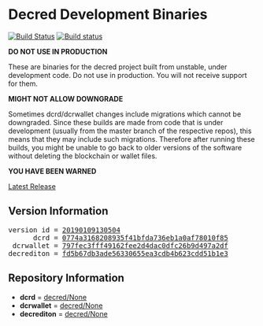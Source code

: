 
# Decred Development Binaries

[![Build Status](https://travis-ci.org/matheusd/decred-weekly-builds.svg?branch=v20190109130504)](https://travis-ci.org/matheusd/decred-weekly-builds) [![Build status](https://ci.appveyor.com/api/projects/status/hncgrnv0xuqb6s3c/branch/master?svg=true)](https://ci.appveyor.com/project/matheusd/decred-weekly-builds/branch/master)


**DO NOT USE IN PRODUCTION**

These are binaries for the decred project built from unstable, under development
code. Do not use in production. You will not receive support for them.

**MIGHT NOT ALLOW DOWNGRADE**

Sometimes dcrd/dcrwallet changes include migrations which cannot be downgraded.
Since these builds are made from code that is under development (usually from
the master branch of the respective repos), this means that they may include such
migrations. Therefore after running these builds, you might be unable to go back
to older versions of the software without deleting the blockchain or wallet
files.

**YOU HAVE BEEN WARNED**

[Latest Release](https://github.com/matheusd/decred-weekly-builds/releases/latest)

## Version Information

<pre>
version id = <a href="https://github.com/matheusd/decred-weekly-builds/releases/tag/v20190109130504">20190109130504</a>
      dcrd = <a href="https://github.com/decred/dcrd/commits/0774a3168208935f41bfda736eb1a0af78010f85">0774a3168208935f41bfda736eb1a0af78010f85</a>
 dcrwallet = <a href="https://github.com/decred/dcrwallet/commits/797fec3fff49162fee2d4dac0dfc26b9d497a2df">797fec3fff49162fee2d4dac0dfc26b9d497a2df</a>
decrediton = <a href="https://github.com/decred/decrediton/commits/fd5b67db3ade56330655ea3cdb4b623cdd51b1e3">fd5b67db3ade56330655ea3cdb4b623cdd51b1e3</a>
</pre>

## Repository Information

- **dcrd** = [decred/None](https://github.com/decred/dcrd)
- **dcrwallet** = [decred/None](https://github.com/decred/dcrwallet)
- **decrediton** = [decred/None](https://github.com/decred/decrediton)


